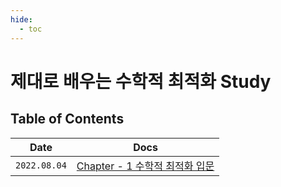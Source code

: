 ```yaml
---
hide:
  - toc
---
```


# 제대로 배우는 수학적 최적화 Study

## Table of Contents

| Date | Docs |
|---|---|
|`2022.08.04`| [Chapter - 1 수학적 최적화 입문](./chapter1.md) |